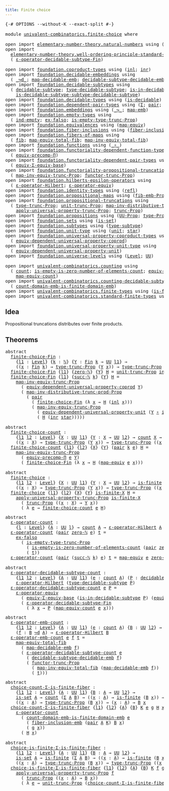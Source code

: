 ```yaml
---
title: Finite choice
---
```


<pre class="Agda"><a id="39" class="Symbol">{-#</a> <a id="43" class="Keyword">OPTIONS</a> <a id="51" class="Pragma">--without-K</a> <a id="63" class="Pragma">--exact-split</a> <a id="77" class="Symbol">#-}</a>

<a id="82" class="Keyword">module</a> <a id="89" href="univalent-combinatorics.finite-choice.html" class="Module">univalent-combinatorics.finite-choice</a> <a id="127" class="Keyword">where</a>

<a id="134" class="Keyword">open</a> <a id="139" class="Keyword">import</a> <a id="146" href="elementary-number-theory.natural-numbers.html" class="Module">elementary-number-theory.natural-numbers</a> <a id="187" class="Keyword">using</a> <a id="193" class="Symbol">(</a><a id="194" href="elementary-number-theory.natural-numbers.html#1444" class="Datatype">ℕ</a><a id="195" class="Symbol">;</a> <a id="197" href="elementary-number-theory.natural-numbers.html#1465" class="InductiveConstructor">zero-ℕ</a><a id="203" class="Symbol">;</a> <a id="205" href="elementary-number-theory.natural-numbers.html#1478" class="InductiveConstructor">succ-ℕ</a><a id="211" class="Symbol">)</a>
<a id="213" class="Keyword">open</a> <a id="218" class="Keyword">import</a>
  <a id="227" href="elementary-number-theory.well-ordering-principle-standard-finite-types.html" class="Module">elementary-number-theory.well-ordering-principle-standard-finite-types</a> <a id="298" class="Keyword">using</a>
  <a id="306" class="Symbol">(</a> <a id="308" href="elementary-number-theory.well-ordering-principle-standard-finite-types.html#8077" class="Function">ε-operator-decidable-subtype-Fin</a><a id="340" class="Symbol">)</a>

<a id="343" class="Keyword">open</a> <a id="348" class="Keyword">import</a> <a id="355" href="foundation.coproduct-types.html" class="Module">foundation.coproduct-types</a> <a id="382" class="Keyword">using</a> <a id="388" class="Symbol">(</a><a id="389" href="foundation.coproduct-types.html#1239" class="InductiveConstructor">inl</a><a id="392" class="Symbol">;</a> <a id="394" href="foundation.coproduct-types.html#1262" class="InductiveConstructor">inr</a><a id="397" class="Symbol">)</a>
<a id="399" class="Keyword">open</a> <a id="404" class="Keyword">import</a> <a id="411" href="foundation.decidable-embeddings.html" class="Module">foundation.decidable-embeddings</a> <a id="443" class="Keyword">using</a>
  <a id="451" class="Symbol">(</a> <a id="453" href="foundation.decidable-embeddings.html#3766" class="Function Operator">_↪d_</a><a id="457" class="Symbol">;</a> <a id="459" href="foundation.decidable-embeddings.html#3867" class="Function">map-decidable-emb</a><a id="476" class="Symbol">;</a> <a id="478" href="foundation.decidable-embeddings.html#6105" class="Function">decidable-subtype-decidable-emb</a><a id="509" class="Symbol">)</a>
<a id="511" class="Keyword">open</a> <a id="516" class="Keyword">import</a> <a id="523" href="foundation.decidable-subtypes.html" class="Module">foundation.decidable-subtypes</a> <a id="553" class="Keyword">using</a>
  <a id="561" class="Symbol">(</a> <a id="563" href="foundation.decidable-subtypes.html#1349" class="Function">decidable-subtype</a><a id="580" class="Symbol">;</a> <a id="582" href="foundation.decidable-subtypes.html#2337" class="Function">type-decidable-subtype</a><a id="604" class="Symbol">;</a> <a id="606" href="foundation.decidable-subtypes.html#1916" class="Function">is-in-decidable-subtype</a><a id="629" class="Symbol">;</a>
    <a id="635" href="foundation.decidable-subtypes.html#1717" class="Function">is-decidable-subtype-subtype-decidable-subtype</a><a id="681" class="Symbol">)</a>
<a id="683" class="Keyword">open</a> <a id="688" class="Keyword">import</a> <a id="695" href="foundation.decidable-types.html" class="Module">foundation.decidable-types</a> <a id="722" class="Keyword">using</a> <a id="728" class="Symbol">(</a><a id="729" href="foundation.decidable-types.html#1905" class="Function">is-decidable</a><a id="741" class="Symbol">)</a>
<a id="743" class="Keyword">open</a> <a id="748" class="Keyword">import</a> <a id="755" href="foundation.dependent-pair-types.html" class="Module">foundation.dependent-pair-types</a> <a id="787" class="Keyword">using</a> <a id="793" class="Symbol">(</a><a id="794" href="foundation-core.dependent-pair-types.html#502" class="Record">Σ</a><a id="795" class="Symbol">;</a> <a id="797" href="foundation-core.dependent-pair-types.html#575" class="InductiveConstructor">pair</a><a id="801" class="Symbol">;</a> <a id="803" href="foundation-core.dependent-pair-types.html#592" class="Field">pr1</a><a id="806" class="Symbol">;</a> <a id="808" href="foundation-core.dependent-pair-types.html#604" class="Field">pr2</a><a id="811" class="Symbol">)</a>
<a id="813" class="Keyword">open</a> <a id="818" class="Keyword">import</a> <a id="825" href="foundation.embeddings.html" class="Module">foundation.embeddings</a> <a id="847" class="Keyword">using</a> <a id="853" class="Symbol">(</a><a id="854" href="foundation-core.embeddings.html#1062" class="Function Operator">_↪_</a><a id="857" class="Symbol">;</a> <a id="859" href="foundation-core.embeddings.html#1205" class="Function">map-emb</a><a id="866" class="Symbol">)</a>
<a id="868" class="Keyword">open</a> <a id="873" class="Keyword">import</a> <a id="880" href="foundation.empty-types.html" class="Module">foundation.empty-types</a> <a id="903" class="Keyword">using</a>
  <a id="911" class="Symbol">(</a> <a id="913" href="foundation-core.empty-types.html#1068" class="Function">ind-empty</a><a id="922" class="Symbol">;</a> <a id="924" href="foundation-core.empty-types.html#1147" class="Function">ex-falso</a><a id="932" class="Symbol">;</a> <a id="934" href="foundation.empty-types.html#2073" class="Function">is-empty-type-trunc-Prop</a><a id="958" class="Symbol">)</a>
<a id="960" class="Keyword">open</a> <a id="965" class="Keyword">import</a> <a id="972" href="foundation.equivalences.html" class="Module">foundation.equivalences</a> <a id="996" class="Keyword">using</a> <a id="1002" class="Symbol">(</a><a id="1003" href="foundation-core.equivalences.html#1807" class="Function">map-equiv</a><a id="1012" class="Symbol">)</a>
<a id="1014" class="Keyword">open</a> <a id="1019" class="Keyword">import</a> <a id="1026" href="foundation.fiber-inclusions.html" class="Module">foundation.fiber-inclusions</a> <a id="1054" class="Keyword">using</a> <a id="1060" class="Symbol">(</a><a id="1061" href="foundation.fiber-inclusions.html#4329" class="Function">fiber-inclusion-emb</a><a id="1080" class="Symbol">)</a>
<a id="1082" class="Keyword">open</a> <a id="1087" class="Keyword">import</a> <a id="1094" href="foundation.fibers-of-maps.html" class="Module">foundation.fibers-of-maps</a> <a id="1120" class="Keyword">using</a>
  <a id="1128" class="Symbol">(</a> <a id="1130" href="foundation-core.fibers-of-maps.html#928" class="Function">fib</a><a id="1133" class="Symbol">;</a> <a id="1135" href="foundation-core.fibers-of-maps.html#4176" class="Function">map-equiv-total-fib</a><a id="1154" class="Symbol">;</a> <a id="1156" href="foundation-core.fibers-of-maps.html#4376" class="Function">map-inv-equiv-total-fib</a><a id="1179" class="Symbol">)</a>
<a id="1181" class="Keyword">open</a> <a id="1186" class="Keyword">import</a> <a id="1193" href="foundation.functions.html" class="Module">foundation.functions</a> <a id="1214" class="Keyword">using</a> <a id="1220" class="Symbol">(</a><a id="1221" href="foundation-core.functions.html#407" class="Function Operator">_∘_</a><a id="1224" class="Symbol">)</a>
<a id="1226" class="Keyword">open</a> <a id="1231" class="Keyword">import</a> <a id="1238" href="foundation.functoriality-dependent-function-types.html" class="Module">foundation.functoriality-dependent-function-types</a> <a id="1288" class="Keyword">using</a>
  <a id="1296" class="Symbol">(</a> <a id="1298" href="foundation-core.functoriality-dependent-function-types.html#3849" class="Function">equiv-precomp-Π</a><a id="1313" class="Symbol">)</a>
<a id="1315" class="Keyword">open</a> <a id="1320" class="Keyword">import</a> <a id="1327" href="foundation.functoriality-dependent-pair-types.html" class="Module">foundation.functoriality-dependent-pair-types</a> <a id="1373" class="Keyword">using</a>
  <a id="1381" class="Symbol">(</a> <a id="1383" href="foundation-core.functoriality-dependent-pair-types.html#9501" class="Function">equiv-Σ-equiv-base</a><a id="1401" class="Symbol">)</a>
<a id="1403" class="Keyword">open</a> <a id="1408" class="Keyword">import</a> <a id="1415" href="foundation.functoriality-propositional-truncation.html" class="Module">foundation.functoriality-propositional-truncation</a> <a id="1465" class="Keyword">using</a>
  <a id="1473" class="Symbol">(</a> <a id="1475" href="foundation.functoriality-propositional-truncation.html#3489" class="Function">map-inv-equiv-trunc-Prop</a><a id="1499" class="Symbol">;</a> <a id="1501" href="foundation.functoriality-propositional-truncation.html#1451" class="Function">functor-trunc-Prop</a><a id="1519" class="Symbol">)</a>
<a id="1521" class="Keyword">open</a> <a id="1526" class="Keyword">import</a> <a id="1533" href="foundation.hilberts-epsilon-operators.html" class="Module">foundation.hilberts-epsilon-operators</a> <a id="1571" class="Keyword">using</a>
  <a id="1579" class="Symbol">(</a> <a id="1581" href="foundation.hilberts-epsilon-operators.html#679" class="Function">ε-operator-Hilbert</a><a id="1599" class="Symbol">;</a> <a id="1601" href="foundation.hilberts-epsilon-operators.html#875" class="Function">ε-operator-equiv</a><a id="1617" class="Symbol">)</a>
<a id="1619" class="Keyword">open</a> <a id="1624" class="Keyword">import</a> <a id="1631" href="foundation.identity-types.html" class="Module">foundation.identity-types</a> <a id="1657" class="Keyword">using</a> <a id="1663" class="Symbol">(</a><a id="1664" href="foundation-core.identity-types.html#694" class="InductiveConstructor">refl</a><a id="1668" class="Symbol">)</a>
<a id="1670" class="Keyword">open</a> <a id="1675" class="Keyword">import</a> <a id="1682" href="foundation.propositional-maps.html" class="Module">foundation.propositional-maps</a> <a id="1712" class="Keyword">using</a> <a id="1718" class="Symbol">(</a><a id="1719" href="foundation-core.propositional-maps.html#2460" class="Function">fib-emb-Prop</a><a id="1731" class="Symbol">)</a>
<a id="1733" class="Keyword">open</a> <a id="1738" class="Keyword">import</a> <a id="1745" href="foundation.propositional-truncations.html" class="Module">foundation.propositional-truncations</a> <a id="1782" class="Keyword">using</a>
  <a id="1790" class="Symbol">(</a> <a id="1792" href="foundation.propositional-truncations.html#2012" class="Function">type-trunc-Prop</a><a id="1807" class="Symbol">;</a> <a id="1809" href="foundation.propositional-truncations.html#2096" class="Function">unit-trunc-Prop</a><a id="1824" class="Symbol">;</a> <a id="1826" href="foundation.propositional-truncations.html#9561" class="Function">map-inv-distributive-trunc-prod-Prop</a><a id="1862" class="Symbol">;</a>
    <a id="1868" href="foundation.propositional-truncations.html#5581" class="Function">apply-universal-property-trunc-Prop</a><a id="1903" class="Symbol">;</a> <a id="1905" href="foundation.propositional-truncations.html#2510" class="Function">trunc-Prop</a><a id="1915" class="Symbol">)</a>
<a id="1917" class="Keyword">open</a> <a id="1922" class="Keyword">import</a> <a id="1929" href="foundation.propositions.html" class="Module">foundation.propositions</a> <a id="1953" class="Keyword">using</a> <a id="1959" class="Symbol">(</a><a id="1960" href="foundation-core.propositions.html#1380" class="Function">UU-Prop</a><a id="1967" class="Symbol">;</a> <a id="1969" href="foundation-core.propositions.html#1482" class="Function">type-Prop</a><a id="1978" class="Symbol">)</a>
<a id="1980" class="Keyword">open</a> <a id="1985" class="Keyword">import</a> <a id="1992" href="foundation.sets.html" class="Module">foundation.sets</a> <a id="2008" class="Keyword">using</a> <a id="2014" class="Symbol">(</a><a id="2015" href="foundation-core.sets.html#1099" class="Function">is-set</a><a id="2021" class="Symbol">)</a>
<a id="2023" class="Keyword">open</a> <a id="2028" class="Keyword">import</a> <a id="2035" href="foundation.subtypes.html" class="Module">foundation.subtypes</a> <a id="2055" class="Keyword">using</a> <a id="2061" class="Symbol">(</a><a id="2062" href="foundation-core.subtypes.html#2541" class="Function">type-subtype</a><a id="2074" class="Symbol">)</a>
<a id="2076" class="Keyword">open</a> <a id="2081" class="Keyword">import</a> <a id="2088" href="foundation.unit-type.html" class="Module">foundation.unit-type</a> <a id="2109" class="Keyword">using</a> <a id="2115" class="Symbol">(</a><a id="2116" href="foundation.unit-type.html#1075" class="Datatype">unit</a><a id="2120" class="Symbol">;</a> <a id="2122" href="foundation.unit-type.html#1099" class="InductiveConstructor">star</a><a id="2126" class="Symbol">)</a>
<a id="2128" class="Keyword">open</a> <a id="2133" class="Keyword">import</a> <a id="2140" href="foundation.universal-property-coproduct-types.html" class="Module">foundation.universal-property-coproduct-types</a> <a id="2186" class="Keyword">using</a>
  <a id="2194" class="Symbol">(</a> <a id="2196" href="foundation.universal-property-coproduct-types.html#1636" class="Function">equiv-dependent-universal-property-coprod</a><a id="2237" class="Symbol">)</a>
<a id="2239" class="Keyword">open</a> <a id="2244" class="Keyword">import</a> <a id="2251" href="foundation.universal-property-unit-type.html" class="Module">foundation.universal-property-unit-type</a> <a id="2291" class="Keyword">using</a>
  <a id="2299" class="Symbol">(</a> <a id="2301" href="foundation.universal-property-unit-type.html#1671" class="Function">equiv-dependent-universal-property-unit</a><a id="2340" class="Symbol">)</a>
<a id="2342" class="Keyword">open</a> <a id="2347" class="Keyword">import</a> <a id="2354" href="foundation.universe-levels.html" class="Module">foundation.universe-levels</a> <a id="2381" class="Keyword">using</a> <a id="2387" class="Symbol">(</a><a id="2388" href="Agda.Primitive.html#597" class="Postulate">Level</a><a id="2393" class="Symbol">;</a> <a id="2395" href="foundation-core.universe-levels.html#222" class="Primitive">UU</a><a id="2397" class="Symbol">)</a>

<a id="2400" class="Keyword">open</a> <a id="2405" class="Keyword">import</a> <a id="2412" href="univalent-combinatorics.counting.html" class="Module">univalent-combinatorics.counting</a> <a id="2445" class="Keyword">using</a>
  <a id="2453" class="Symbol">(</a> <a id="2455" href="univalent-combinatorics.counting.html#1901" class="Function">count</a><a id="2460" class="Symbol">;</a> <a id="2462" href="univalent-combinatorics.counting.html#4160" class="Function">is-empty-is-zero-number-of-elements-count</a><a id="2503" class="Symbol">;</a> <a id="2505" href="univalent-combinatorics.counting.html#2098" class="Function">equiv-count</a><a id="2516" class="Symbol">;</a>
    <a id="2522" href="univalent-combinatorics.counting.html#2172" class="Function">map-equiv-count</a><a id="2537" class="Symbol">)</a>
<a id="2539" class="Keyword">open</a> <a id="2544" class="Keyword">import</a> <a id="2551" href="univalent-combinatorics.counting-decidable-subtypes.html" class="Module">univalent-combinatorics.counting-decidable-subtypes</a> <a id="2603" class="Keyword">using</a>
  <a id="2611" class="Symbol">(</a> <a id="2613" href="univalent-combinatorics.counting-decidable-subtypes.html#6606" class="Function">count-domain-emb-is-finite-domain-emb</a><a id="2650" class="Symbol">)</a>
<a id="2652" class="Keyword">open</a> <a id="2657" class="Keyword">import</a> <a id="2664" href="univalent-combinatorics.finite-types.html" class="Module">univalent-combinatorics.finite-types</a> <a id="2701" class="Keyword">using</a> <a id="2707" class="Symbol">(</a><a id="2708" href="univalent-combinatorics.finite-types.html#4064" class="Function">is-finite</a><a id="2717" class="Symbol">)</a>
<a id="2719" class="Keyword">open</a> <a id="2724" class="Keyword">import</a> <a id="2731" href="univalent-combinatorics.standard-finite-types.html" class="Module">univalent-combinatorics.standard-finite-types</a> <a id="2777" class="Keyword">using</a> <a id="2783" class="Symbol">(</a><a id="2784" href="univalent-combinatorics.standard-finite-types.html#2149" class="Function">Fin</a><a id="2787" class="Symbol">;</a> <a id="2789" href="univalent-combinatorics.standard-finite-types.html#7083" class="Function">zero-Fin</a><a id="2797" class="Symbol">)</a>
</pre>
## Idea

Propositional truncations distributes over finite products.

## Theorems

<pre class="Agda"><a id="2895" class="Keyword">abstract</a>
  <a id="finite-choice-Fin"></a><a id="2906" href="univalent-combinatorics.finite-choice.html#2906" class="Function">finite-choice-Fin</a> <a id="2924" class="Symbol">:</a>
    <a id="2930" class="Symbol">{</a><a id="2931" href="univalent-combinatorics.finite-choice.html#2931" class="Bound">l1</a> <a id="2934" class="Symbol">:</a> <a id="2936" href="Agda.Primitive.html#597" class="Postulate">Level</a><a id="2941" class="Symbol">}</a> <a id="2943" class="Symbol">{</a><a id="2944" href="univalent-combinatorics.finite-choice.html#2944" class="Bound">k</a> <a id="2946" class="Symbol">:</a> <a id="2948" href="elementary-number-theory.natural-numbers.html#1444" class="Datatype">ℕ</a><a id="2949" class="Symbol">}</a> <a id="2951" class="Symbol">{</a><a id="2952" href="univalent-combinatorics.finite-choice.html#2952" class="Bound">Y</a> <a id="2954" class="Symbol">:</a> <a id="2956" href="univalent-combinatorics.standard-finite-types.html#2149" class="Function">Fin</a> <a id="2960" href="univalent-combinatorics.finite-choice.html#2944" class="Bound">k</a> <a id="2962" class="Symbol">→</a> <a id="2964" href="foundation-core.universe-levels.html#222" class="Primitive">UU</a> <a id="2967" href="univalent-combinatorics.finite-choice.html#2931" class="Bound">l1</a><a id="2969" class="Symbol">}</a> <a id="2971" class="Symbol">→</a>
    <a id="2977" class="Symbol">((</a><a id="2979" href="univalent-combinatorics.finite-choice.html#2979" class="Bound">x</a> <a id="2981" class="Symbol">:</a> <a id="2983" href="univalent-combinatorics.standard-finite-types.html#2149" class="Function">Fin</a> <a id="2987" href="univalent-combinatorics.finite-choice.html#2944" class="Bound">k</a><a id="2988" class="Symbol">)</a> <a id="2990" class="Symbol">→</a> <a id="2992" href="foundation.propositional-truncations.html#2012" class="Function">type-trunc-Prop</a> <a id="3008" class="Symbol">(</a><a id="3009" href="univalent-combinatorics.finite-choice.html#2952" class="Bound">Y</a> <a id="3011" href="univalent-combinatorics.finite-choice.html#2979" class="Bound">x</a><a id="3012" class="Symbol">))</a> <a id="3015" class="Symbol">→</a> <a id="3017" href="foundation.propositional-truncations.html#2012" class="Function">type-trunc-Prop</a> <a id="3033" class="Symbol">((</a><a id="3035" href="univalent-combinatorics.finite-choice.html#3035" class="Bound">x</a> <a id="3037" class="Symbol">:</a> <a id="3039" href="univalent-combinatorics.standard-finite-types.html#2149" class="Function">Fin</a> <a id="3043" href="univalent-combinatorics.finite-choice.html#2944" class="Bound">k</a><a id="3044" class="Symbol">)</a> <a id="3046" class="Symbol">→</a> <a id="3048" href="univalent-combinatorics.finite-choice.html#2952" class="Bound">Y</a> <a id="3050" href="univalent-combinatorics.finite-choice.html#3035" class="Bound">x</a><a id="3051" class="Symbol">)</a>
  <a id="3055" href="univalent-combinatorics.finite-choice.html#2906" class="Function">finite-choice-Fin</a> <a id="3073" class="Symbol">{</a><a id="3074" href="univalent-combinatorics.finite-choice.html#3074" class="Bound">l1</a><a id="3076" class="Symbol">}</a> <a id="3078" class="Symbol">{</a><a id="3079" href="elementary-number-theory.natural-numbers.html#1465" class="InductiveConstructor">zero-ℕ</a><a id="3085" class="Symbol">}</a> <a id="3087" class="Symbol">{</a><a id="3088" href="univalent-combinatorics.finite-choice.html#3088" class="Bound">Y</a><a id="3089" class="Symbol">}</a> <a id="3091" href="univalent-combinatorics.finite-choice.html#3091" class="Bound">H</a> <a id="3093" class="Symbol">=</a> <a id="3095" href="foundation.propositional-truncations.html#2096" class="Function">unit-trunc-Prop</a> <a id="3111" href="foundation-core.empty-types.html#1068" class="Function">ind-empty</a>
  <a id="3123" href="univalent-combinatorics.finite-choice.html#2906" class="Function">finite-choice-Fin</a> <a id="3141" class="Symbol">{</a><a id="3142" href="univalent-combinatorics.finite-choice.html#3142" class="Bound">l1</a><a id="3144" class="Symbol">}</a> <a id="3146" class="Symbol">{</a><a id="3147" href="elementary-number-theory.natural-numbers.html#1478" class="InductiveConstructor">succ-ℕ</a> <a id="3154" href="univalent-combinatorics.finite-choice.html#3154" class="Bound">k</a><a id="3155" class="Symbol">}</a> <a id="3157" class="Symbol">{</a><a id="3158" href="univalent-combinatorics.finite-choice.html#3158" class="Bound">Y</a><a id="3159" class="Symbol">}</a> <a id="3161" href="univalent-combinatorics.finite-choice.html#3161" class="Bound">H</a> <a id="3163" class="Symbol">=</a>
    <a id="3169" href="foundation.functoriality-propositional-truncation.html#3489" class="Function">map-inv-equiv-trunc-Prop</a>
      <a id="3200" class="Symbol">(</a> <a id="3202" href="foundation.universal-property-coproduct-types.html#1636" class="Function">equiv-dependent-universal-property-coprod</a> <a id="3244" href="univalent-combinatorics.finite-choice.html#3158" class="Bound">Y</a><a id="3245" class="Symbol">)</a>
      <a id="3253" class="Symbol">(</a> <a id="3255" href="foundation.propositional-truncations.html#9561" class="Function">map-inv-distributive-trunc-prod-Prop</a>
        <a id="3300" class="Symbol">(</a> <a id="3302" href="foundation-core.dependent-pair-types.html#575" class="InductiveConstructor">pair</a>
          <a id="3317" class="Symbol">(</a> <a id="3319" href="univalent-combinatorics.finite-choice.html#2906" class="Function">finite-choice-Fin</a> <a id="3337" class="Symbol">(λ</a> <a id="3340" href="univalent-combinatorics.finite-choice.html#3340" class="Bound">x</a> <a id="3342" class="Symbol">→</a> <a id="3344" href="univalent-combinatorics.finite-choice.html#3161" class="Bound">H</a> <a id="3346" class="Symbol">(</a><a id="3347" href="foundation.coproduct-types.html#1239" class="InductiveConstructor">inl</a> <a id="3351" href="univalent-combinatorics.finite-choice.html#3340" class="Bound">x</a><a id="3352" class="Symbol">)))</a>
          <a id="3366" class="Symbol">(</a> <a id="3368" href="foundation.functoriality-propositional-truncation.html#3489" class="Function">map-inv-equiv-trunc-Prop</a>
            <a id="3405" class="Symbol">(</a> <a id="3407" href="foundation.universal-property-unit-type.html#1671" class="Function">equiv-dependent-universal-property-unit</a> <a id="3447" class="Symbol">(</a><a id="3448" href="univalent-combinatorics.finite-choice.html#3158" class="Bound">Y</a> <a id="3450" href="foundation-core.functions.html#407" class="Function Operator">∘</a> <a id="3452" href="foundation.coproduct-types.html#1262" class="InductiveConstructor">inr</a><a id="3455" class="Symbol">))</a>
            <a id="3470" class="Symbol">(</a> <a id="3472" href="univalent-combinatorics.finite-choice.html#3161" class="Bound">H</a> <a id="3474" class="Symbol">(</a><a id="3475" href="foundation.coproduct-types.html#1262" class="InductiveConstructor">inr</a> <a id="3479" href="foundation.unit-type.html#1099" class="InductiveConstructor">star</a><a id="3483" class="Symbol">)))))</a>

<a id="3490" class="Keyword">abstract</a>
  <a id="finite-choice-count"></a><a id="3501" href="univalent-combinatorics.finite-choice.html#3501" class="Function">finite-choice-count</a> <a id="3521" class="Symbol">:</a>
    <a id="3527" class="Symbol">{</a><a id="3528" href="univalent-combinatorics.finite-choice.html#3528" class="Bound">l1</a> <a id="3531" href="univalent-combinatorics.finite-choice.html#3531" class="Bound">l2</a> <a id="3534" class="Symbol">:</a> <a id="3536" href="Agda.Primitive.html#597" class="Postulate">Level</a><a id="3541" class="Symbol">}</a> <a id="3543" class="Symbol">{</a><a id="3544" href="univalent-combinatorics.finite-choice.html#3544" class="Bound">X</a> <a id="3546" class="Symbol">:</a> <a id="3548" href="foundation-core.universe-levels.html#222" class="Primitive">UU</a> <a id="3551" href="univalent-combinatorics.finite-choice.html#3528" class="Bound">l1</a><a id="3553" class="Symbol">}</a> <a id="3555" class="Symbol">{</a><a id="3556" href="univalent-combinatorics.finite-choice.html#3556" class="Bound">Y</a> <a id="3558" class="Symbol">:</a> <a id="3560" href="univalent-combinatorics.finite-choice.html#3544" class="Bound">X</a> <a id="3562" class="Symbol">→</a> <a id="3564" href="foundation-core.universe-levels.html#222" class="Primitive">UU</a> <a id="3567" href="univalent-combinatorics.finite-choice.html#3531" class="Bound">l2</a><a id="3569" class="Symbol">}</a> <a id="3571" class="Symbol">→</a> <a id="3573" href="univalent-combinatorics.counting.html#1901" class="Function">count</a> <a id="3579" href="univalent-combinatorics.finite-choice.html#3544" class="Bound">X</a> <a id="3581" class="Symbol">→</a>
    <a id="3587" class="Symbol">((</a><a id="3589" href="univalent-combinatorics.finite-choice.html#3589" class="Bound">x</a> <a id="3591" class="Symbol">:</a> <a id="3593" href="univalent-combinatorics.finite-choice.html#3544" class="Bound">X</a><a id="3594" class="Symbol">)</a> <a id="3596" class="Symbol">→</a> <a id="3598" href="foundation.propositional-truncations.html#2012" class="Function">type-trunc-Prop</a> <a id="3614" class="Symbol">(</a><a id="3615" href="univalent-combinatorics.finite-choice.html#3556" class="Bound">Y</a> <a id="3617" href="univalent-combinatorics.finite-choice.html#3589" class="Bound">x</a><a id="3618" class="Symbol">))</a> <a id="3621" class="Symbol">→</a> <a id="3623" href="foundation.propositional-truncations.html#2012" class="Function">type-trunc-Prop</a> <a id="3639" class="Symbol">((</a><a id="3641" href="univalent-combinatorics.finite-choice.html#3641" class="Bound">x</a> <a id="3643" class="Symbol">:</a> <a id="3645" href="univalent-combinatorics.finite-choice.html#3544" class="Bound">X</a><a id="3646" class="Symbol">)</a> <a id="3648" class="Symbol">→</a> <a id="3650" href="univalent-combinatorics.finite-choice.html#3556" class="Bound">Y</a> <a id="3652" href="univalent-combinatorics.finite-choice.html#3641" class="Bound">x</a><a id="3653" class="Symbol">)</a>
  <a id="3657" href="univalent-combinatorics.finite-choice.html#3501" class="Function">finite-choice-count</a> <a id="3677" class="Symbol">{</a><a id="3678" href="univalent-combinatorics.finite-choice.html#3678" class="Bound">l1</a><a id="3680" class="Symbol">}</a> <a id="3682" class="Symbol">{</a><a id="3683" href="univalent-combinatorics.finite-choice.html#3683" class="Bound">l2</a><a id="3685" class="Symbol">}</a> <a id="3687" class="Symbol">{</a><a id="3688" href="univalent-combinatorics.finite-choice.html#3688" class="Bound">X</a><a id="3689" class="Symbol">}</a> <a id="3691" class="Symbol">{</a><a id="3692" href="univalent-combinatorics.finite-choice.html#3692" class="Bound">Y</a><a id="3693" class="Symbol">}</a> <a id="3695" class="Symbol">(</a><a id="3696" href="foundation-core.dependent-pair-types.html#575" class="InductiveConstructor">pair</a> <a id="3701" href="univalent-combinatorics.finite-choice.html#3701" class="Bound">k</a> <a id="3703" href="univalent-combinatorics.finite-choice.html#3703" class="Bound">e</a><a id="3704" class="Symbol">)</a> <a id="3706" href="univalent-combinatorics.finite-choice.html#3706" class="Bound">H</a> <a id="3708" class="Symbol">=</a>
    <a id="3714" href="foundation.functoriality-propositional-truncation.html#3489" class="Function">map-inv-equiv-trunc-Prop</a>
      <a id="3745" class="Symbol">(</a> <a id="3747" href="foundation-core.functoriality-dependent-function-types.html#3849" class="Function">equiv-precomp-Π</a> <a id="3763" href="univalent-combinatorics.finite-choice.html#3703" class="Bound">e</a> <a id="3765" href="univalent-combinatorics.finite-choice.html#3692" class="Bound">Y</a><a id="3766" class="Symbol">)</a>
      <a id="3774" class="Symbol">(</a> <a id="3776" href="univalent-combinatorics.finite-choice.html#2906" class="Function">finite-choice-Fin</a> <a id="3794" class="Symbol">(λ</a> <a id="3797" href="univalent-combinatorics.finite-choice.html#3797" class="Bound">x</a> <a id="3799" class="Symbol">→</a> <a id="3801" href="univalent-combinatorics.finite-choice.html#3706" class="Bound">H</a> <a id="3803" class="Symbol">(</a><a id="3804" href="foundation-core.equivalences.html#1807" class="Function">map-equiv</a> <a id="3814" href="univalent-combinatorics.finite-choice.html#3703" class="Bound">e</a> <a id="3816" href="univalent-combinatorics.finite-choice.html#3797" class="Bound">x</a><a id="3817" class="Symbol">)))</a>

<a id="3822" class="Keyword">abstract</a>
  <a id="finite-choice"></a><a id="3833" href="univalent-combinatorics.finite-choice.html#3833" class="Function">finite-choice</a> <a id="3847" class="Symbol">:</a>
    <a id="3853" class="Symbol">{</a><a id="3854" href="univalent-combinatorics.finite-choice.html#3854" class="Bound">l1</a> <a id="3857" href="univalent-combinatorics.finite-choice.html#3857" class="Bound">l2</a> <a id="3860" class="Symbol">:</a> <a id="3862" href="Agda.Primitive.html#597" class="Postulate">Level</a><a id="3867" class="Symbol">}</a> <a id="3869" class="Symbol">{</a><a id="3870" href="univalent-combinatorics.finite-choice.html#3870" class="Bound">X</a> <a id="3872" class="Symbol">:</a> <a id="3874" href="foundation-core.universe-levels.html#222" class="Primitive">UU</a> <a id="3877" href="univalent-combinatorics.finite-choice.html#3854" class="Bound">l1</a><a id="3879" class="Symbol">}</a> <a id="3881" class="Symbol">{</a><a id="3882" href="univalent-combinatorics.finite-choice.html#3882" class="Bound">Y</a> <a id="3884" class="Symbol">:</a> <a id="3886" href="univalent-combinatorics.finite-choice.html#3870" class="Bound">X</a> <a id="3888" class="Symbol">→</a> <a id="3890" href="foundation-core.universe-levels.html#222" class="Primitive">UU</a> <a id="3893" href="univalent-combinatorics.finite-choice.html#3857" class="Bound">l2</a><a id="3895" class="Symbol">}</a> <a id="3897" class="Symbol">→</a> <a id="3899" href="univalent-combinatorics.finite-types.html#4064" class="Function">is-finite</a> <a id="3909" href="univalent-combinatorics.finite-choice.html#3870" class="Bound">X</a> <a id="3911" class="Symbol">→</a>
    <a id="3917" class="Symbol">((</a><a id="3919" href="univalent-combinatorics.finite-choice.html#3919" class="Bound">x</a> <a id="3921" class="Symbol">:</a> <a id="3923" href="univalent-combinatorics.finite-choice.html#3870" class="Bound">X</a><a id="3924" class="Symbol">)</a> <a id="3926" class="Symbol">→</a> <a id="3928" href="foundation.propositional-truncations.html#2012" class="Function">type-trunc-Prop</a> <a id="3944" class="Symbol">(</a><a id="3945" href="univalent-combinatorics.finite-choice.html#3882" class="Bound">Y</a> <a id="3947" href="univalent-combinatorics.finite-choice.html#3919" class="Bound">x</a><a id="3948" class="Symbol">))</a> <a id="3951" class="Symbol">→</a> <a id="3953" href="foundation.propositional-truncations.html#2012" class="Function">type-trunc-Prop</a> <a id="3969" class="Symbol">((</a><a id="3971" href="univalent-combinatorics.finite-choice.html#3971" class="Bound">x</a> <a id="3973" class="Symbol">:</a> <a id="3975" href="univalent-combinatorics.finite-choice.html#3870" class="Bound">X</a><a id="3976" class="Symbol">)</a> <a id="3978" class="Symbol">→</a> <a id="3980" href="univalent-combinatorics.finite-choice.html#3882" class="Bound">Y</a> <a id="3982" href="univalent-combinatorics.finite-choice.html#3971" class="Bound">x</a><a id="3983" class="Symbol">)</a>
  <a id="3987" href="univalent-combinatorics.finite-choice.html#3833" class="Function">finite-choice</a> <a id="4001" class="Symbol">{</a><a id="4002" href="univalent-combinatorics.finite-choice.html#4002" class="Bound">l1</a><a id="4004" class="Symbol">}</a> <a id="4006" class="Symbol">{</a><a id="4007" href="univalent-combinatorics.finite-choice.html#4007" class="Bound">l2</a><a id="4009" class="Symbol">}</a> <a id="4011" class="Symbol">{</a><a id="4012" href="univalent-combinatorics.finite-choice.html#4012" class="Bound">X</a><a id="4013" class="Symbol">}</a> <a id="4015" class="Symbol">{</a><a id="4016" href="univalent-combinatorics.finite-choice.html#4016" class="Bound">Y</a><a id="4017" class="Symbol">}</a> <a id="4019" href="univalent-combinatorics.finite-choice.html#4019" class="Bound">is-finite-X</a> <a id="4031" href="univalent-combinatorics.finite-choice.html#4031" class="Bound">H</a> <a id="4033" class="Symbol">=</a>
    <a id="4039" href="foundation.propositional-truncations.html#5581" class="Function">apply-universal-property-trunc-Prop</a> <a id="4075" href="univalent-combinatorics.finite-choice.html#4019" class="Bound">is-finite-X</a>
      <a id="4093" class="Symbol">(</a> <a id="4095" href="foundation.propositional-truncations.html#2510" class="Function">trunc-Prop</a> <a id="4106" class="Symbol">((</a><a id="4108" href="univalent-combinatorics.finite-choice.html#4108" class="Bound">x</a> <a id="4110" class="Symbol">:</a> <a id="4112" href="univalent-combinatorics.finite-choice.html#4012" class="Bound">X</a><a id="4113" class="Symbol">)</a> <a id="4115" class="Symbol">→</a> <a id="4117" href="univalent-combinatorics.finite-choice.html#4016" class="Bound">Y</a> <a id="4119" href="univalent-combinatorics.finite-choice.html#4108" class="Bound">x</a><a id="4120" class="Symbol">))</a>
      <a id="4129" class="Symbol">(</a> <a id="4131" class="Symbol">λ</a> <a id="4133" href="univalent-combinatorics.finite-choice.html#4133" class="Bound">e</a> <a id="4135" class="Symbol">→</a> <a id="4137" href="univalent-combinatorics.finite-choice.html#3501" class="Function">finite-choice-count</a> <a id="4157" href="univalent-combinatorics.finite-choice.html#4133" class="Bound">e</a> <a id="4159" href="univalent-combinatorics.finite-choice.html#4031" class="Bound">H</a><a id="4160" class="Symbol">)</a>
</pre>
<pre class="Agda"><a id="4175" class="Keyword">abstract</a>
  <a id="ε-operator-count"></a><a id="4186" href="univalent-combinatorics.finite-choice.html#4186" class="Function">ε-operator-count</a> <a id="4203" class="Symbol">:</a>
    <a id="4209" class="Symbol">{</a><a id="4210" href="univalent-combinatorics.finite-choice.html#4210" class="Bound">l</a> <a id="4212" class="Symbol">:</a> <a id="4214" href="Agda.Primitive.html#597" class="Postulate">Level</a><a id="4219" class="Symbol">}</a> <a id="4221" class="Symbol">{</a><a id="4222" href="univalent-combinatorics.finite-choice.html#4222" class="Bound">A</a> <a id="4224" class="Symbol">:</a> <a id="4226" href="foundation-core.universe-levels.html#222" class="Primitive">UU</a> <a id="4229" href="univalent-combinatorics.finite-choice.html#4210" class="Bound">l</a><a id="4230" class="Symbol">}</a> <a id="4232" class="Symbol">→</a> <a id="4234" href="univalent-combinatorics.counting.html#1901" class="Function">count</a> <a id="4240" href="univalent-combinatorics.finite-choice.html#4222" class="Bound">A</a> <a id="4242" class="Symbol">→</a> <a id="4244" href="foundation.hilberts-epsilon-operators.html#679" class="Function">ε-operator-Hilbert</a> <a id="4263" href="univalent-combinatorics.finite-choice.html#4222" class="Bound">A</a>
  <a id="4267" href="univalent-combinatorics.finite-choice.html#4186" class="Function">ε-operator-count</a> <a id="4284" class="Symbol">(</a><a id="4285" href="foundation-core.dependent-pair-types.html#575" class="InductiveConstructor">pair</a> <a id="4290" href="elementary-number-theory.natural-numbers.html#1465" class="InductiveConstructor">zero-ℕ</a> <a id="4297" href="univalent-combinatorics.finite-choice.html#4297" class="Bound">e</a><a id="4298" class="Symbol">)</a> <a id="4300" href="univalent-combinatorics.finite-choice.html#4300" class="Bound">t</a> <a id="4302" class="Symbol">=</a>
    <a id="4308" href="foundation-core.empty-types.html#1147" class="Function">ex-falso</a>
      <a id="4323" class="Symbol">(</a> <a id="4325" href="foundation.empty-types.html#2073" class="Function">is-empty-type-trunc-Prop</a>
        <a id="4358" class="Symbol">(</a> <a id="4360" href="univalent-combinatorics.counting.html#4160" class="Function">is-empty-is-zero-number-of-elements-count</a> <a id="4402" class="Symbol">(</a><a id="4403" href="foundation-core.dependent-pair-types.html#575" class="InductiveConstructor">pair</a> <a id="4408" href="elementary-number-theory.natural-numbers.html#1465" class="InductiveConstructor">zero-ℕ</a> <a id="4415" href="univalent-combinatorics.finite-choice.html#4297" class="Bound">e</a><a id="4416" class="Symbol">)</a> <a id="4418" href="foundation-core.identity-types.html#694" class="InductiveConstructor">refl</a><a id="4422" class="Symbol">)</a>
        <a id="4432" class="Symbol">(</a> <a id="4434" href="univalent-combinatorics.finite-choice.html#4300" class="Bound">t</a><a id="4435" class="Symbol">))</a>
  <a id="4440" href="univalent-combinatorics.finite-choice.html#4186" class="Function">ε-operator-count</a> <a id="4457" class="Symbol">(</a><a id="4458" href="foundation-core.dependent-pair-types.html#575" class="InductiveConstructor">pair</a> <a id="4463" class="Symbol">(</a><a id="4464" href="elementary-number-theory.natural-numbers.html#1478" class="InductiveConstructor">succ-ℕ</a> <a id="4471" href="univalent-combinatorics.finite-choice.html#4471" class="Bound">k</a><a id="4472" class="Symbol">)</a> <a id="4474" href="univalent-combinatorics.finite-choice.html#4474" class="Bound">e</a><a id="4475" class="Symbol">)</a> <a id="4477" href="univalent-combinatorics.finite-choice.html#4477" class="Bound">t</a> <a id="4479" class="Symbol">=</a> <a id="4481" href="foundation-core.equivalences.html#1807" class="Function">map-equiv</a> <a id="4491" href="univalent-combinatorics.finite-choice.html#4474" class="Bound">e</a> <a id="4493" href="univalent-combinatorics.standard-finite-types.html#7083" class="Function">zero-Fin</a>

<a id="4503" class="Keyword">abstract</a>
  <a id="ε-operator-decidable-subtype-count"></a><a id="4514" href="univalent-combinatorics.finite-choice.html#4514" class="Function">ε-operator-decidable-subtype-count</a> <a id="4549" class="Symbol">:</a>
    <a id="4555" class="Symbol">{</a><a id="4556" href="univalent-combinatorics.finite-choice.html#4556" class="Bound">l1</a> <a id="4559" href="univalent-combinatorics.finite-choice.html#4559" class="Bound">l2</a> <a id="4562" class="Symbol">:</a> <a id="4564" href="Agda.Primitive.html#597" class="Postulate">Level</a><a id="4569" class="Symbol">}</a> <a id="4571" class="Symbol">{</a><a id="4572" href="univalent-combinatorics.finite-choice.html#4572" class="Bound">A</a> <a id="4574" class="Symbol">:</a> <a id="4576" href="foundation-core.universe-levels.html#222" class="Primitive">UU</a> <a id="4579" href="univalent-combinatorics.finite-choice.html#4556" class="Bound">l1</a><a id="4581" class="Symbol">}</a> <a id="4583" class="Symbol">(</a><a id="4584" href="univalent-combinatorics.finite-choice.html#4584" class="Bound">e</a> <a id="4586" class="Symbol">:</a> <a id="4588" href="univalent-combinatorics.counting.html#1901" class="Function">count</a> <a id="4594" href="univalent-combinatorics.finite-choice.html#4572" class="Bound">A</a><a id="4595" class="Symbol">)</a> <a id="4597" class="Symbol">(</a><a id="4598" href="univalent-combinatorics.finite-choice.html#4598" class="Bound">P</a> <a id="4600" class="Symbol">:</a> <a id="4602" href="foundation.decidable-subtypes.html#1349" class="Function">decidable-subtype</a> <a id="4620" href="univalent-combinatorics.finite-choice.html#4559" class="Bound">l2</a> <a id="4623" href="univalent-combinatorics.finite-choice.html#4572" class="Bound">A</a><a id="4624" class="Symbol">)</a> <a id="4626" class="Symbol">→</a>
    <a id="4632" href="foundation.hilberts-epsilon-operators.html#679" class="Function">ε-operator-Hilbert</a> <a id="4651" class="Symbol">(</a><a id="4652" href="foundation.decidable-subtypes.html#2337" class="Function">type-decidable-subtype</a> <a id="4675" href="univalent-combinatorics.finite-choice.html#4598" class="Bound">P</a><a id="4676" class="Symbol">)</a>
  <a id="4680" href="univalent-combinatorics.finite-choice.html#4514" class="Function">ε-operator-decidable-subtype-count</a> <a id="4715" href="univalent-combinatorics.finite-choice.html#4715" class="Bound">e</a> <a id="4717" href="univalent-combinatorics.finite-choice.html#4717" class="Bound">P</a> <a id="4719" class="Symbol">=</a>
    <a id="4725" href="foundation.hilberts-epsilon-operators.html#875" class="Function">ε-operator-equiv</a>
      <a id="4748" class="Symbol">(</a> <a id="4750" href="foundation-core.functoriality-dependent-pair-types.html#9501" class="Function">equiv-Σ-equiv-base</a> <a id="4769" class="Symbol">(</a><a id="4770" href="foundation.decidable-subtypes.html#1916" class="Function">is-in-decidable-subtype</a> <a id="4794" href="univalent-combinatorics.finite-choice.html#4717" class="Bound">P</a><a id="4795" class="Symbol">)</a> <a id="4797" class="Symbol">(</a><a id="4798" href="univalent-combinatorics.counting.html#2098" class="Function">equiv-count</a> <a id="4810" href="univalent-combinatorics.finite-choice.html#4715" class="Bound">e</a><a id="4811" class="Symbol">))</a>
      <a id="4820" class="Symbol">(</a> <a id="4822" href="elementary-number-theory.well-ordering-principle-standard-finite-types.html#8077" class="Function">ε-operator-decidable-subtype-Fin</a>
        <a id="4863" class="Symbol">(</a> <a id="4865" class="Symbol">λ</a> <a id="4867" href="univalent-combinatorics.finite-choice.html#4867" class="Bound">x</a> <a id="4869" class="Symbol">→</a> <a id="4871" href="univalent-combinatorics.finite-choice.html#4717" class="Bound">P</a> <a id="4873" class="Symbol">(</a><a id="4874" href="univalent-combinatorics.counting.html#2172" class="Function">map-equiv-count</a> <a id="4890" href="univalent-combinatorics.finite-choice.html#4715" class="Bound">e</a> <a id="4892" href="univalent-combinatorics.finite-choice.html#4867" class="Bound">x</a><a id="4893" class="Symbol">)))</a>
</pre>
<pre class="Agda"><a id="4910" class="Keyword">abstract</a>
  <a id="ε-operator-emb-count"></a><a id="4921" href="univalent-combinatorics.finite-choice.html#4921" class="Function">ε-operator-emb-count</a> <a id="4942" class="Symbol">:</a>
    <a id="4948" class="Symbol">{</a><a id="4949" href="univalent-combinatorics.finite-choice.html#4949" class="Bound">l1</a> <a id="4952" href="univalent-combinatorics.finite-choice.html#4952" class="Bound">l2</a> <a id="4955" class="Symbol">:</a> <a id="4957" href="Agda.Primitive.html#597" class="Postulate">Level</a><a id="4962" class="Symbol">}</a> <a id="4964" class="Symbol">{</a><a id="4965" href="univalent-combinatorics.finite-choice.html#4965" class="Bound">A</a> <a id="4967" class="Symbol">:</a> <a id="4969" href="foundation-core.universe-levels.html#222" class="Primitive">UU</a> <a id="4972" href="univalent-combinatorics.finite-choice.html#4949" class="Bound">l1</a><a id="4974" class="Symbol">}</a> <a id="4976" class="Symbol">(</a><a id="4977" href="univalent-combinatorics.finite-choice.html#4977" class="Bound">e</a> <a id="4979" class="Symbol">:</a> <a id="4981" href="univalent-combinatorics.counting.html#1901" class="Function">count</a> <a id="4987" href="univalent-combinatorics.finite-choice.html#4965" class="Bound">A</a><a id="4988" class="Symbol">)</a> <a id="4990" class="Symbol">{</a><a id="4991" href="univalent-combinatorics.finite-choice.html#4991" class="Bound">B</a> <a id="4993" class="Symbol">:</a> <a id="4995" href="foundation-core.universe-levels.html#222" class="Primitive">UU</a> <a id="4998" href="univalent-combinatorics.finite-choice.html#4952" class="Bound">l2</a><a id="5000" class="Symbol">}</a> <a id="5002" class="Symbol">→</a>
    <a id="5008" class="Symbol">(</a><a id="5009" href="univalent-combinatorics.finite-choice.html#5009" class="Bound">f</a> <a id="5011" class="Symbol">:</a> <a id="5013" href="univalent-combinatorics.finite-choice.html#4991" class="Bound">B</a> <a id="5015" href="foundation.decidable-embeddings.html#3766" class="Function Operator">↪d</a> <a id="5018" href="univalent-combinatorics.finite-choice.html#4965" class="Bound">A</a><a id="5019" class="Symbol">)</a> <a id="5021" class="Symbol">→</a> <a id="5023" href="foundation.hilberts-epsilon-operators.html#679" class="Function">ε-operator-Hilbert</a> <a id="5042" href="univalent-combinatorics.finite-choice.html#4991" class="Bound">B</a>
  <a id="5046" href="univalent-combinatorics.finite-choice.html#4921" class="Function">ε-operator-emb-count</a> <a id="5067" href="univalent-combinatorics.finite-choice.html#5067" class="Bound">e</a> <a id="5069" href="univalent-combinatorics.finite-choice.html#5069" class="Bound">f</a> <a id="5071" href="univalent-combinatorics.finite-choice.html#5071" class="Bound">t</a> <a id="5073" class="Symbol">=</a>
    <a id="5079" href="foundation-core.fibers-of-maps.html#4176" class="Function">map-equiv-total-fib</a>
      <a id="5105" class="Symbol">(</a> <a id="5107" href="foundation.decidable-embeddings.html#3867" class="Function">map-decidable-emb</a> <a id="5125" href="univalent-combinatorics.finite-choice.html#5069" class="Bound">f</a><a id="5126" class="Symbol">)</a>
      <a id="5134" class="Symbol">(</a> <a id="5136" href="univalent-combinatorics.finite-choice.html#4514" class="Function">ε-operator-decidable-subtype-count</a> <a id="5171" href="univalent-combinatorics.finite-choice.html#5067" class="Bound">e</a>
        <a id="5181" class="Symbol">(</a> <a id="5183" href="foundation.decidable-embeddings.html#6105" class="Function">decidable-subtype-decidable-emb</a> <a id="5215" href="univalent-combinatorics.finite-choice.html#5069" class="Bound">f</a><a id="5216" class="Symbol">)</a>
        <a id="5226" class="Symbol">(</a> <a id="5228" href="foundation.functoriality-propositional-truncation.html#1451" class="Function">functor-trunc-Prop</a>
          <a id="5257" class="Symbol">(</a> <a id="5259" href="foundation-core.fibers-of-maps.html#4376" class="Function">map-inv-equiv-total-fib</a> <a id="5283" class="Symbol">(</a><a id="5284" href="foundation.decidable-embeddings.html#3867" class="Function">map-decidable-emb</a> <a id="5302" href="univalent-combinatorics.finite-choice.html#5069" class="Bound">f</a><a id="5303" class="Symbol">))</a>
          <a id="5316" class="Symbol">(</a> <a id="5318" href="univalent-combinatorics.finite-choice.html#5071" class="Bound">t</a><a id="5319" class="Symbol">)))</a>
</pre>
<pre class="Agda"><a id="5336" class="Keyword">abstract</a>
  <a id="choice-count-Σ-is-finite-fiber"></a><a id="5347" href="univalent-combinatorics.finite-choice.html#5347" class="Function">choice-count-Σ-is-finite-fiber</a> <a id="5378" class="Symbol">:</a>
    <a id="5384" class="Symbol">{</a><a id="5385" href="univalent-combinatorics.finite-choice.html#5385" class="Bound">l1</a> <a id="5388" href="univalent-combinatorics.finite-choice.html#5388" class="Bound">l2</a> <a id="5391" class="Symbol">:</a> <a id="5393" href="Agda.Primitive.html#597" class="Postulate">Level</a><a id="5398" class="Symbol">}</a> <a id="5400" class="Symbol">{</a><a id="5401" href="univalent-combinatorics.finite-choice.html#5401" class="Bound">A</a> <a id="5403" class="Symbol">:</a> <a id="5405" href="foundation-core.universe-levels.html#222" class="Primitive">UU</a> <a id="5408" href="univalent-combinatorics.finite-choice.html#5385" class="Bound">l1</a><a id="5410" class="Symbol">}</a> <a id="5412" class="Symbol">{</a><a id="5413" href="univalent-combinatorics.finite-choice.html#5413" class="Bound">B</a> <a id="5415" class="Symbol">:</a> <a id="5417" href="univalent-combinatorics.finite-choice.html#5401" class="Bound">A</a> <a id="5419" class="Symbol">→</a> <a id="5421" href="foundation-core.universe-levels.html#222" class="Primitive">UU</a> <a id="5424" href="univalent-combinatorics.finite-choice.html#5388" class="Bound">l2</a><a id="5426" class="Symbol">}</a> <a id="5428" class="Symbol">→</a>
    <a id="5434" href="foundation-core.sets.html#1099" class="Function">is-set</a> <a id="5441" href="univalent-combinatorics.finite-choice.html#5401" class="Bound">A</a> <a id="5443" class="Symbol">→</a> <a id="5445" href="univalent-combinatorics.counting.html#1901" class="Function">count</a> <a id="5451" class="Symbol">(</a><a id="5452" href="foundation-core.dependent-pair-types.html#502" class="Record">Σ</a> <a id="5454" href="univalent-combinatorics.finite-choice.html#5401" class="Bound">A</a> <a id="5456" href="univalent-combinatorics.finite-choice.html#5413" class="Bound">B</a><a id="5457" class="Symbol">)</a> <a id="5459" class="Symbol">→</a> <a id="5461" class="Symbol">((</a><a id="5463" href="univalent-combinatorics.finite-choice.html#5463" class="Bound">x</a> <a id="5465" class="Symbol">:</a> <a id="5467" href="univalent-combinatorics.finite-choice.html#5401" class="Bound">A</a><a id="5468" class="Symbol">)</a> <a id="5470" class="Symbol">→</a> <a id="5472" href="univalent-combinatorics.finite-types.html#4064" class="Function">is-finite</a> <a id="5482" class="Symbol">(</a><a id="5483" href="univalent-combinatorics.finite-choice.html#5413" class="Bound">B</a> <a id="5485" href="univalent-combinatorics.finite-choice.html#5463" class="Bound">x</a><a id="5486" class="Symbol">))</a> <a id="5489" class="Symbol">→</a>
    <a id="5495" class="Symbol">((</a><a id="5497" href="univalent-combinatorics.finite-choice.html#5497" class="Bound">x</a> <a id="5499" class="Symbol">:</a> <a id="5501" href="univalent-combinatorics.finite-choice.html#5401" class="Bound">A</a><a id="5502" class="Symbol">)</a> <a id="5504" class="Symbol">→</a> <a id="5506" href="foundation.propositional-truncations.html#2012" class="Function">type-trunc-Prop</a> <a id="5522" class="Symbol">(</a><a id="5523" href="univalent-combinatorics.finite-choice.html#5413" class="Bound">B</a> <a id="5525" href="univalent-combinatorics.finite-choice.html#5497" class="Bound">x</a><a id="5526" class="Symbol">))</a> <a id="5529" class="Symbol">→</a> <a id="5531" class="Symbol">(</a><a id="5532" href="univalent-combinatorics.finite-choice.html#5532" class="Bound">x</a> <a id="5534" class="Symbol">:</a> <a id="5536" href="univalent-combinatorics.finite-choice.html#5401" class="Bound">A</a><a id="5537" class="Symbol">)</a> <a id="5539" class="Symbol">→</a> <a id="5541" href="univalent-combinatorics.finite-choice.html#5413" class="Bound">B</a> <a id="5543" href="univalent-combinatorics.finite-choice.html#5532" class="Bound">x</a>
  <a id="5547" href="univalent-combinatorics.finite-choice.html#5347" class="Function">choice-count-Σ-is-finite-fiber</a> <a id="5578" class="Symbol">{</a><a id="5579" href="univalent-combinatorics.finite-choice.html#5579" class="Bound">l1</a><a id="5581" class="Symbol">}</a> <a id="5583" class="Symbol">{</a><a id="5584" href="univalent-combinatorics.finite-choice.html#5584" class="Bound">l2</a><a id="5586" class="Symbol">}</a> <a id="5588" class="Symbol">{</a><a id="5589" href="univalent-combinatorics.finite-choice.html#5589" class="Bound">A</a><a id="5590" class="Symbol">}</a> <a id="5592" class="Symbol">{</a><a id="5593" href="univalent-combinatorics.finite-choice.html#5593" class="Bound">B</a><a id="5594" class="Symbol">}</a> <a id="5596" href="univalent-combinatorics.finite-choice.html#5596" class="Bound">K</a> <a id="5598" href="univalent-combinatorics.finite-choice.html#5598" class="Bound">e</a> <a id="5600" href="univalent-combinatorics.finite-choice.html#5600" class="Bound">g</a> <a id="5602" href="univalent-combinatorics.finite-choice.html#5602" class="Bound">H</a> <a id="5604" href="univalent-combinatorics.finite-choice.html#5604" class="Bound">x</a> <a id="5606" class="Symbol">=</a>
    <a id="5612" href="univalent-combinatorics.finite-choice.html#4186" class="Function">ε-operator-count</a>
      <a id="5635" class="Symbol">(</a> <a id="5637" href="univalent-combinatorics.counting-decidable-subtypes.html#6606" class="Function">count-domain-emb-is-finite-domain-emb</a> <a id="5675" href="univalent-combinatorics.finite-choice.html#5598" class="Bound">e</a>
        <a id="5685" class="Symbol">(</a> <a id="5687" href="foundation.fiber-inclusions.html#4329" class="Function">fiber-inclusion-emb</a> <a id="5707" class="Symbol">(</a><a id="5708" href="foundation-core.dependent-pair-types.html#575" class="InductiveConstructor">pair</a> <a id="5713" href="univalent-combinatorics.finite-choice.html#5589" class="Bound">A</a> <a id="5715" href="univalent-combinatorics.finite-choice.html#5596" class="Bound">K</a><a id="5716" class="Symbol">)</a> <a id="5718" href="univalent-combinatorics.finite-choice.html#5593" class="Bound">B</a> <a id="5720" href="univalent-combinatorics.finite-choice.html#5604" class="Bound">x</a><a id="5721" class="Symbol">)</a>
        <a id="5731" class="Symbol">(</a> <a id="5733" href="univalent-combinatorics.finite-choice.html#5600" class="Bound">g</a> <a id="5735" href="univalent-combinatorics.finite-choice.html#5604" class="Bound">x</a><a id="5736" class="Symbol">))</a>
      <a id="5745" class="Symbol">(</a> <a id="5747" href="univalent-combinatorics.finite-choice.html#5602" class="Bound">H</a> <a id="5749" href="univalent-combinatorics.finite-choice.html#5604" class="Bound">x</a><a id="5750" class="Symbol">)</a>

<a id="5753" class="Keyword">abstract</a>
  <a id="choice-is-finite-Σ-is-finite-fiber"></a><a id="5764" href="univalent-combinatorics.finite-choice.html#5764" class="Function">choice-is-finite-Σ-is-finite-fiber</a> <a id="5799" class="Symbol">:</a>
    <a id="5805" class="Symbol">{</a><a id="5806" href="univalent-combinatorics.finite-choice.html#5806" class="Bound">l1</a> <a id="5809" href="univalent-combinatorics.finite-choice.html#5809" class="Bound">l2</a> <a id="5812" class="Symbol">:</a> <a id="5814" href="Agda.Primitive.html#597" class="Postulate">Level</a><a id="5819" class="Symbol">}</a> <a id="5821" class="Symbol">{</a><a id="5822" href="univalent-combinatorics.finite-choice.html#5822" class="Bound">A</a> <a id="5824" class="Symbol">:</a> <a id="5826" href="foundation-core.universe-levels.html#222" class="Primitive">UU</a> <a id="5829" href="univalent-combinatorics.finite-choice.html#5806" class="Bound">l1</a><a id="5831" class="Symbol">}</a> <a id="5833" class="Symbol">{</a><a id="5834" href="univalent-combinatorics.finite-choice.html#5834" class="Bound">B</a> <a id="5836" class="Symbol">:</a> <a id="5838" href="univalent-combinatorics.finite-choice.html#5822" class="Bound">A</a> <a id="5840" class="Symbol">→</a> <a id="5842" href="foundation-core.universe-levels.html#222" class="Primitive">UU</a> <a id="5845" href="univalent-combinatorics.finite-choice.html#5809" class="Bound">l2</a><a id="5847" class="Symbol">}</a> <a id="5849" class="Symbol">→</a>
    <a id="5855" href="foundation-core.sets.html#1099" class="Function">is-set</a> <a id="5862" href="univalent-combinatorics.finite-choice.html#5822" class="Bound">A</a> <a id="5864" class="Symbol">→</a> <a id="5866" href="univalent-combinatorics.finite-types.html#4064" class="Function">is-finite</a> <a id="5876" class="Symbol">(</a><a id="5877" href="foundation-core.dependent-pair-types.html#502" class="Record">Σ</a> <a id="5879" href="univalent-combinatorics.finite-choice.html#5822" class="Bound">A</a> <a id="5881" href="univalent-combinatorics.finite-choice.html#5834" class="Bound">B</a><a id="5882" class="Symbol">)</a> <a id="5884" class="Symbol">→</a> <a id="5886" class="Symbol">((</a><a id="5888" href="univalent-combinatorics.finite-choice.html#5888" class="Bound">x</a> <a id="5890" class="Symbol">:</a> <a id="5892" href="univalent-combinatorics.finite-choice.html#5822" class="Bound">A</a><a id="5893" class="Symbol">)</a> <a id="5895" class="Symbol">→</a> <a id="5897" href="univalent-combinatorics.finite-types.html#4064" class="Function">is-finite</a> <a id="5907" class="Symbol">(</a><a id="5908" href="univalent-combinatorics.finite-choice.html#5834" class="Bound">B</a> <a id="5910" href="univalent-combinatorics.finite-choice.html#5888" class="Bound">x</a><a id="5911" class="Symbol">))</a> <a id="5914" class="Symbol">→</a>
    <a id="5920" class="Symbol">((</a><a id="5922" href="univalent-combinatorics.finite-choice.html#5922" class="Bound">x</a> <a id="5924" class="Symbol">:</a> <a id="5926" href="univalent-combinatorics.finite-choice.html#5822" class="Bound">A</a><a id="5927" class="Symbol">)</a> <a id="5929" class="Symbol">→</a> <a id="5931" href="foundation.propositional-truncations.html#2012" class="Function">type-trunc-Prop</a> <a id="5947" class="Symbol">(</a><a id="5948" href="univalent-combinatorics.finite-choice.html#5834" class="Bound">B</a> <a id="5950" href="univalent-combinatorics.finite-choice.html#5922" class="Bound">x</a><a id="5951" class="Symbol">))</a> <a id="5954" class="Symbol">→</a> <a id="5956" href="foundation.propositional-truncations.html#2012" class="Function">type-trunc-Prop</a> <a id="5972" class="Symbol">((</a><a id="5974" href="univalent-combinatorics.finite-choice.html#5974" class="Bound">x</a> <a id="5976" class="Symbol">:</a> <a id="5978" href="univalent-combinatorics.finite-choice.html#5822" class="Bound">A</a><a id="5979" class="Symbol">)</a> <a id="5981" class="Symbol">→</a> <a id="5983" href="univalent-combinatorics.finite-choice.html#5834" class="Bound">B</a> <a id="5985" href="univalent-combinatorics.finite-choice.html#5974" class="Bound">x</a><a id="5986" class="Symbol">)</a>
  <a id="5990" href="univalent-combinatorics.finite-choice.html#5764" class="Function">choice-is-finite-Σ-is-finite-fiber</a> <a id="6025" class="Symbol">{</a><a id="6026" href="univalent-combinatorics.finite-choice.html#6026" class="Bound">l1</a><a id="6028" class="Symbol">}</a> <a id="6030" class="Symbol">{</a><a id="6031" href="univalent-combinatorics.finite-choice.html#6031" class="Bound">l2</a><a id="6033" class="Symbol">}</a> <a id="6035" class="Symbol">{</a><a id="6036" href="univalent-combinatorics.finite-choice.html#6036" class="Bound">A</a><a id="6037" class="Symbol">}</a> <a id="6039" class="Symbol">{</a><a id="6040" href="univalent-combinatorics.finite-choice.html#6040" class="Bound">B</a><a id="6041" class="Symbol">}</a> <a id="6043" href="univalent-combinatorics.finite-choice.html#6043" class="Bound">K</a> <a id="6045" href="univalent-combinatorics.finite-choice.html#6045" class="Bound">f</a> <a id="6047" href="univalent-combinatorics.finite-choice.html#6047" class="Bound">g</a> <a id="6049" href="univalent-combinatorics.finite-choice.html#6049" class="Bound">H</a> <a id="6051" class="Symbol">=</a>
    <a id="6057" href="foundation.propositional-truncations.html#5581" class="Function">apply-universal-property-trunc-Prop</a> <a id="6093" href="univalent-combinatorics.finite-choice.html#6045" class="Bound">f</a>
      <a id="6101" class="Symbol">(</a> <a id="6103" href="foundation.propositional-truncations.html#2510" class="Function">trunc-Prop</a> <a id="6114" class="Symbol">((</a><a id="6116" href="univalent-combinatorics.finite-choice.html#6116" class="Bound">x</a> <a id="6118" class="Symbol">:</a> <a id="6120" href="univalent-combinatorics.finite-choice.html#6036" class="Bound">A</a><a id="6121" class="Symbol">)</a> <a id="6123" class="Symbol">→</a> <a id="6125" href="univalent-combinatorics.finite-choice.html#6040" class="Bound">B</a> <a id="6127" href="univalent-combinatorics.finite-choice.html#6116" class="Bound">x</a><a id="6128" class="Symbol">))</a>
      <a id="6137" class="Symbol">(</a> <a id="6139" class="Symbol">λ</a> <a id="6141" href="univalent-combinatorics.finite-choice.html#6141" class="Bound">e</a> <a id="6143" class="Symbol">→</a> <a id="6145" href="foundation.propositional-truncations.html#2096" class="Function">unit-trunc-Prop</a> <a id="6161" class="Symbol">(</a><a id="6162" href="univalent-combinatorics.finite-choice.html#5347" class="Function">choice-count-Σ-is-finite-fiber</a> <a id="6193" href="univalent-combinatorics.finite-choice.html#6043" class="Bound">K</a> <a id="6195" href="univalent-combinatorics.finite-choice.html#6141" class="Bound">e</a> <a id="6197" href="univalent-combinatorics.finite-choice.html#6047" class="Bound">g</a> <a id="6199" href="univalent-combinatorics.finite-choice.html#6049" class="Bound">H</a><a id="6200" class="Symbol">))</a>
</pre>